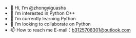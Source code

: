 - 👋 Hi, I’m @zhongyiguasha
- 👀 I’m interested in Python C++
- 🌱 I’m currently learning Python
- 💞️ I’m looking to collaborate on Python
- 📫 How to reach me E-mail：b3125708301@outlook.com

<!---
zhongyiguasha/zhongyiguasha is a ✨ special ✨ repository because its `README.md` (this file) appears on your GitHub profile.
You can click the Preview link to take a look at your changes.
--->
